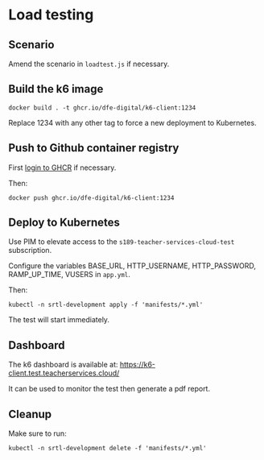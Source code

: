 # Load testing

## Scenario

Amend the scenario in `loadtest.js` if necessary.

## Build the k6 image

```
docker build . -t ghcr.io/dfe-digital/k6-client:1234
```

Replace 1234 with any other tag to force a new deployment to Kubernetes.

## Push to Github container registry

First [login to GHCR](https://docs.github.com/en/packages/working-with-a-github-packages-registry/working-with-the-container-registry#authenticating-with-a-personal-access-token-classic) if necessary.

Then:

```
docker push ghcr.io/dfe-digital/k6-client:1234
```

## Deploy to Kubernetes

Use PIM to elevate access to the `s189-teacher-services-cloud-test` subscription.

Configure the variables BASE_URL, HTTP_USERNAME, HTTP_PASSWORD, RAMP_UP_TIME, VUSERS in `app.yml`.

Then:

```
kubectl -n srtl-development apply -f 'manifests/*.yml'
```

The test will start immediately.

## Dashboard

The k6 dashboard is available at: https://k6-client.test.teacherservices.cloud/

It can be used to monitor the test then generate a pdf report.

## Cleanup

Make sure to run:

```
kubectl -n srtl-development delete -f 'manifests/*.yml'
```
